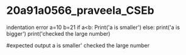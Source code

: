 # 20a91a0566_praveela_CSEb
indentation error
a=10
b=21
if a<b:
  Print('a is smaller')
else:
  print('a is bigger')
print('checked the large number)
   

#expected output
a is smaller'
checked the large number
